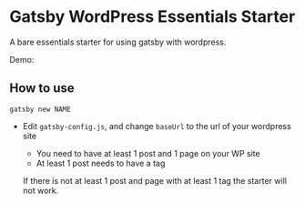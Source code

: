 # Gatsby WordPress Essentials Starter
A bare essentials starter for using gatsby with wordpress.

Demo:

## How to use

    gatsby new NAME

* Edit `gatsby-config.js`, and change `baseUrl` to the url of your wordpress site
  - You need to have at least 1 post and 1 page on your WP site
  - At least 1 post needs to have a tag

  If there is not at least 1 post and page with at least 1 tag the starter will not work.
